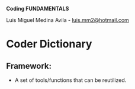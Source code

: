 **Coding FUNDAMENTALS**

Luis Miguel Medina Avila - luis.mm2@hotmail.com

# Coder Dictionary

## Framework:
- A set of tools/functions that can be reutilized.